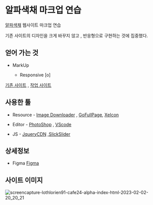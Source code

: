 #  알파색채 마크업 연습

  

  

[알파색채](http://www.alphacolor.com/) 웹사이트 마크업 연습

  기존 사이트의 디자인을 크게 바꾸지 않고 , 반응형으로 구현하는 것에 집중했다.

  
  

##  얻어 가는 것

 
 - MarkUp 

  	- Responsive [o]



[기존 사이트](http://www.alphacolor.com/) , [작업 사이트](https://galadriel91.cafe24.com/alphacolor/)
  

  

##  사용한 툴

  

  

- Resource - [Image Downloader](https://chrome.google.com/webstore/detail/imagedownloader/cnpniohnfphhjihaiiggeabnkjhpaldj?hl=ko) , [GoFullPage](https://chrome.google.com/webstore/detail/gofullpage-full-page-scre/fdpohaocaechififmbbbbbknoalclacl?hl=ko), [XeIcon](https://xpressengine.github.io/XEIcon/library-2.3.3.html)

  

  

- Editor - [PhotoShop](https://www.adobe.com/kr/) , [VScode](https://code.visualstudio.com/)

  

  

- JS - [JqueryCDN](https://code.jquery.com/jquery-3.5.1.min.js) ,[SlickSlider](https://kenwheeler.github.io/slick/)

  
##  상세정보
- Figma [Figma](https://www.figma.com/file/njXxe2XZliaJZdBcbzYU0k/AlphaColor?node-id=2%3A1155&t=DnUOJWvSnZIEByqP-1)
  

##  사이트 이미지



  

![screencapture-lothlorien91-cafe24-alpha-index-html-2023-02-02-20_20_21](https://user-images.githubusercontent.com/49547410/216311980-65ff7d8a-3b0a-495a-91d6-b6f4f606918f.png)
